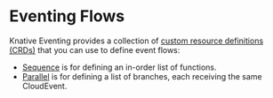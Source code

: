 # Eventing Flows

Knative Eventing provides a collection of [custom resource definitions (CRDs)](https://kubernetes.io/docs/concepts/extend-kubernetes/api-extension/custom-resources/) that you can use to define event flows:

* [Sequence](sequence/README.md) is for defining an in-order list of functions.
* [Parallel](parallel.md) is for defining a list of branches, each receiving the same CloudEvent.
